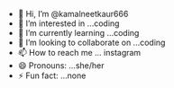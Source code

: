 - 👋 Hi, I’m @kamalneetkaur666
- 👀 I’m interested in ...coding
- 🌱 I’m currently learning ...coding
- 💞️ I’m looking to collaborate on ...coding
- 📫 How to reach me ... instagram
- 😄 Pronouns: ...she/her
- ⚡ Fun fact: ...none

<!---
kamalneetkaur666/kamalneetkaur666 is a ✨ special ✨ repository because its `README.md` (this file) appears on your GitHub profile.
You can click the Preview link to take a look at your changes.
--->
